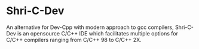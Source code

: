 # Shri-C-Dev
An alternative for Dev-Cpp with modern approach to gcc compilers, Shri-C-Dev is an opensource C/C++ IDE which facilitates multiple options for C/C++ compilers ranging from C/C++ 98 to C/C++ 2X.
